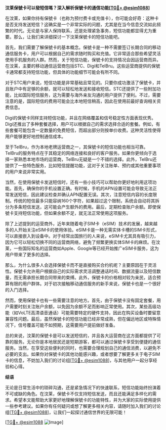 **汶莱保號卡可以發短信嗎？深入解析保號卡的通信功能[[TG💪+ @esim1088](https://t.me/s/esim1088)]**

在汶莱，如果你持有保號卡（也称为预付费卡或充值卡），你可能会好奇：这种卡是否支持发送短信？这确实是一个非常实际的问题，尤其是在当今信息交流如此频繁的时代。无论是与家人保持联系，还是处理紧急事务，短信功能都显得尤为重要。那么，让我们来详细探讨一下汶莱保號卡的短信功能吧。

首先，我们需要了解保號卡的基本概念。保號卡是一种不需要签订长期合同的移动通信服务卡，用户可以根据自己的需求随时购买和充值。它非常适合那些希望灵活使用手机服务的人群。然而，关于短信功能，保號卡的支持情况会因运营商而异。在汶莱，主要的移动通信运营商包括STC、Digi和TelBru。这些运营商提供的保號卡通常都支持短信功能，但具体的功能细节可能会有所不同。

对于STC用户来说，短信功能是非常基础且常见的。只要你成功激活了保號卡，并且账户中有足够的余额，就可以轻松地发送和接收短信。STC还提供了一些附加功能，比如国际短信服务，这为需要与海外亲友沟通的用户提供了便利。不过，需要注意的是，国际短信的费用可能会比本地短信稍高，因此在使用前最好查询相关资费信息。

Digi的保號卡同样支持短信功能，并且在网络覆盖和信号稳定性方面表现优秀。Digi还推出了多种套餐选择，用户可以根据自己的需求选择合适的套餐。例如，有些套餐可能包含一定数量的免费短信，而超出部分则按单价收费。这种灵活性使得用户能够更好地控制通信成本。

至于TelBru，作为本地老牌运营商之一，其保號卡的短信功能也相当可靠。TelBru的服务特点在于其稳定的网络连接和良好的客户服务。如果你更倾向于选择一家熟悉本地市场的运营商，TelBru无疑是一个不错的选择。此外，TelBru还提供了一些特色服务，比如短信提醒功能，这对于关注账单、预约或其他重要事项的用户来说非常实用。

当然，在使用保號卡发送短信时，还有一些小技巧可以帮助你更好地利用这项功能。首先，确保你的手机设置正确。有时候，手机的APN设置可能会导致无法正常发送短信，因此建议检查并确认APN配置无误。其次，注意短信内容的长度限制。传统的短信最多只能容纳160个字符，如果超过这个限制，系统会自动将其拆分为多条短信发送，这可能会产生额外的费用。最后，定期检查账户余额。即使保號卡支持短信功能，但如果余额不足，就无法正常使用这项服务。

除了上述提到的运营商外，近年来随着电子SIM卡（eSIM）技术的发展，越来越多的人开始关注eSIM卡的使用体验。eSIM卡是一种无需实体卡槽的SIM卡形式，可以直接嵌入到设备中。对于经常出国旅行的人来说，eSIM卡尤其具有吸引力，因为它可以轻松切换不同的运营商网络，避免了频繁更换实体SIM卡的麻烦。在汶莱，一些国际知名的运营商如Apple、Google等已经开始推广eSIM卡服务，这为用户带来了更多的选择。

那么，为什么很多人会选择保號卡而不是直接购买合约机呢？主要原因在于灵活性。保號卡允许用户根据自己的实际需求灵活调整通话时间、数据流量以及短信数量，而无需承担长期合同带来的束缚。此外，保號卡的价格相对较为亲民，适合预算有限的用户群体。对于初次接触移动通信服务的新手来说，保號卡也是一个很好的入门选择。

然而，使用保號卡也有一些需要注意的地方。首先，由于保號卡没有固定套餐，用户需要时刻关注账户余额，以免因为余额不足而影响正常使用。其次，某些高级功能（如VoLTE高清语音通话）可能需要特定的硬件支持，因此在购买设备时要留意兼容性问题。最后，虽然保號卡的短信功能已经非常成熟，但在偏远地区或特殊情况下，信号覆盖可能不如预期，这需要用户提前做好准备。

总的来说，汶莱的保號卡是可以发送短信的，并且各大运营商在这方面都提供了可靠的服务。无论你是本地居民还是短期游客，都可以通过保號卡享受到便捷的通信服务。当然，在享受这些便利的同时，也需要合理规划自己的通信消费，以避免不必要的支出。如果你对保號卡的其他功能感兴趣，或者想要了解更多关于电子SIM卡的信息，不妨加入我们的讨论组[[TG💪+ @esim1088](https://t.me/s/esim1088)]，与其他用户一起分享经验和心得。

**结语**

无论是日常生活中的琐碎沟通，还是紧急情况下的快速联系，短信功能始终扮演着不可或缺的角色。在汶莱，保號卡不仅支持短信发送，而且还能满足多样化的需求。希望本文能帮助大家更好地理解保號卡的功能特性，并为大家的实际使用提供一些参考建议。如果你有任何疑问或想了解更多相关内容，请随时加入我们的讨论组[[TG💪+ @esim1088](https://t.me/s/esim1088)]，让我们一起探讨通信世界的无限可能！

[[TG💪+ @esim1088](https://t.me/s/esim1088) ![Image](https://i.postimg.cc/4NQfJmqS/Snipaste-2025-05-13-00-14-12.png)]